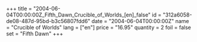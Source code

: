 +++
title = "2004-06-04T00:00:00Z_Fifth_Dawn_Crucible_of_Worlds_[en]_false"
id = "312a6058-de08-487d-95bd-b3c56807fdd6"
date = "2004-06-04T00:00:00Z"
name = "Crucible of Worlds"
lang = ["en"]
price = "16.95"
quantity = 2
foil = false
set = "Fifth Dawn"
+++
